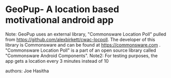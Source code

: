# GeoPup- A location based motivational android app

Note: GeoPup uses an external library, "Commonsware Location Poll" pulled from https://github.com/alexbirkett/cwac-locpoll. The developer of this library is Commonsware and can be found at https://commonsware.com . "Commonsware Location Poll" is a part of an open source library called "Commonsware Android Components".
Note2: For testing purposes, the app gets a location every 3 minutes instead of 10


authors: Joe
Hasitha 
